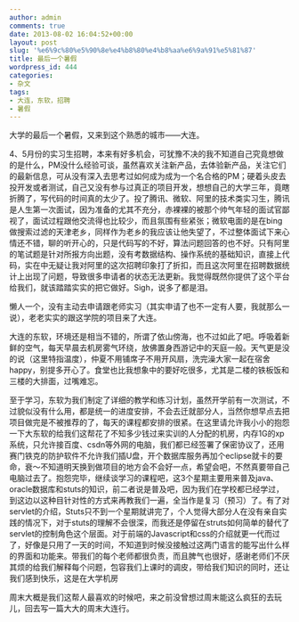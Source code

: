 ```yaml
---
author: admin
comments: true
date: 2013-08-02 16:04:52+00:00
layout: post
slug: '%e6%9c%80%e5%90%8e%e4%b8%80%e4%b8%aa%e6%9a%91%e5%81%87'
title: 最后一个暑假
wordpress_id: 444
categories:
- 杂文
tags:
- 大连，东软，招聘
- 暑假
---
```


大学的最后一个暑假，又来到这个熟悉的城市——大连。

4、5月份的实习生招聘，本来有好多机会，可犹豫不决的我不知道自己究竟想做的是什么，PM没什么经验可谈，虽然喜欢关注新产品，去体验新产品，关注它们的最新信息，可从没有深入去思考过如何成为成为一个名合格的PM；硬着头皮去投开发或者测试，自己又没有参与过真正的项目开发，想想自己的大学三年，竟瞎折腾了，写代码的时间真的太少了。投了腾讯、微软、阿里的技术类实习生，腾讯是人生第一次面试，因为准备的尤其不充分，赤裸裸的被那个帅气年轻的面试官鄙视了，面试过程跟他交流得也比较少，而且氛围有些紧张；微软电面的是在bing做搜索过滤的天津老乡，同样作为老乡的我应该让他失望了，不过整体面试下来心情还不错，聊的听开心的，只是代码写的不好，算法问题回答的也不好。只有阿里的笔试题是针对所报方向出题，没有考数据结构、操作系统的基础知识，直接上代码，实在中无疑让我对阿里的这次招聘印象打了折扣，而且这次阿里在招聘数据统计上出现了问题，导致很多申请者的状态无法更新。我觉得既然你提供了这个平台给我们，就该踏踏实实的把它做好。Sigh，说多了都是泪。

懒人一个，没有主动去申请跟老师实习（其实申请了也不一定有人要，我就那么一说），老老实实的跟这学院的项目来了大连。

大连的东软，环境还是相当不错的，所谓了依山傍海，也不过如此了吧。呼吸着新鲜的空气，每天早晨去机房雾气环绕，放佛置身西游记中的天庭一般。天气更是没的说（这里特指温度），仲夏不用铺席子不用开风扇，洗完澡大家一起在宿舍happy，别提多开心了。食堂也比我想象中的要好吃很多，尤其是二楼的铁板饭和三楼的大排面，过嘴难忘。

至于学习，东软为我们制定了详细的教学和练习计划，虽然开学前有一次测试，不过貌似没有什么用，都是统一的进度安排，不会去迁就部分人，当然你想早点去把项目做完是不被推荐的了，每天的课程都安排的很紧。在这里请允许我小小的抱怨一下大东软的给我们这帮花了不知多少钱过来实训的人分配的机房，内存1G的xp系统，只允许接百度、csdn等外网的电脑，我们都已经签署了保密协议了，还用赛门铁克的防护软件不允许我们插U盘，开个数据库服务再加个eclipse就卡的要命，衰～不知道明天换到做项目的地方会不会好一点，希望会吧，不然真要带自己电脑过去了。抱怨完毕，继续谈学习的课程吧，这3个星期主要用来普及java、oracle数据库和stuts的知识，前二者说是普及吧，因为我们在学校都已经学过，到这边以这种目针对性的方式来再教我们一遍，全当作是复习（预习）了。有了对servlet的介绍，Stuts只不到一个星期就讲完了，个人觉得大部分人在没有亲自实践的情况下，对于stuts的理解不会很深，而我还是停留在struts如何简单的替代了servlet的控制角色这个层面。对于前端的Javascript和css的介绍就更一代而过了，好像是只用了一天的时间，不知道到时候没接触过这两门语言的能写出什么样的界面和功能来。带我们的每个老师都很负责，而且脾气也很好，感谢老师们不厌其烦的给我们解释每个问题，包容我们上课时的调皮，带给我们知识的同时，还让我们感到快乐，这是在大学机房

周末大概是我们这帮人最喜欢的时候吧，来之前没曾想过周末能这么疯狂的去玩儿，回去写一篇大大的周末大连行。
